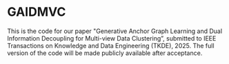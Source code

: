 # GAIDMVC
This is the code for our paper "Generative Anchor Graph Learning and Dual Information Decoupling for Multi-view Data Clustering”, submitted to IEEE Transactions on Knowledge and Data Engineering (TKDE), 2025. The full version of the code will be made publicly available after acceptance.
